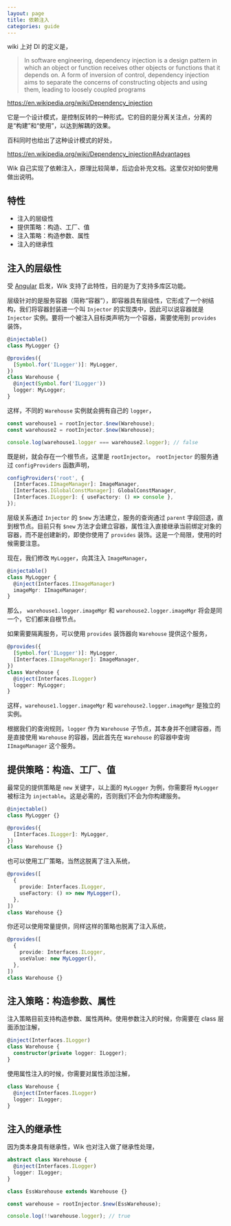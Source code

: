 ```yaml
---
layout: page
title: 依赖注入
categories: guide
---
```


wiki 上对 DI 的定义是，

> In software engineering, dependency injection is a design pattern in which an object or function receives other objects or functions that it depends on. A form of inversion of control, dependency injection aims to separate the concerns of constructing objects and using them, leading to loosely coupled programs

https://en.wikipedia.org/wiki/Dependency_injection

它是一个设计模式，是控制反转的一种形式。它的目的是分离关注点，分离的是“构建”和“使用”，以达到解耦的效果。

百科同时也给出了这种设计模式的好处，

https://en.wikipedia.org/wiki/Dependency_injection#Advantages

Wik 自己实现了依赖注入，原理比较简单，后边会补充文档。这里仅对如何使用做出说明。

## 特性

- 注入的层级性
- 提供策略：构造、工厂、值
- 注入策略：构造参数、属性
- 注入的继承性

## 注入的层级性

受 <a target="_blank" href="https://angular.io/guide/hierarchical-dependency-injection">Angular</a> 启发，Wik 支持了此特性，目的是为了支持多库区功能。

层级针对的是服务容器（简称“容器”），即容器具有层级性，它形成了一个树结构，我们将容器封装进一个叫 `Injector` 的实现类中，因此可以说容器就是 `Injector` 实例。要将一个被注入目标类声明为一个容器，需要使用到 `provides` 装饰，

```ts
@injectable()
class MyLogger {}

@provides({
  [Symbol.for('ILogger')]: MyLogger,
})
class Warehouse {
  @inject(Symbol.for('ILogger'))
  logger: MyLogger;
}
```

这样，不同的 `Warehouse` 实例就会拥有自己的 `logger`，

```ts
const warehouse1 = rootInjector.$new(Warehouse);
const warehouse2 = rootInjector.$new(Warehouse);

console.log(warehouse1.logger === warehouse2.logger); // false
```

既是树，就会存在一个根节点，这里是 `rootInjector`。 `rootInjector` 的服务通过 `configProviders` 函数声明，

```ts
configProviders('root', {
  [Interfaces.IImageManager]: ImageManager,
  [Interfaces.IGlobalConstManager]: GlobalConstManager,
  [Interfaces.ILogger]: { useFactory: () => console },
});
```

层级关系通过 `Injector` 的 `$new` 方法建立，服务的查询通过 `parent` 字段回退，直到根节点。目前只有 `$new` 方法才会建立容器，属性注入直接继承当前绑定对象的容器，而不是创建新的，即使你使用了 `provides` 装饰。这是一个局限，使用的时候需要注意。

现在，我们修改 `MyLogger`，向其注入 `ImageManager`，

```ts
@injectable()
class MyLogger {
  @inject(Interfaces.IImageManager)
  imageMgr: IImageManager;
}
```

那么， `warehouse1.logger.imageMgr` 和 `warehouse2.logger.imageMgr` 将会是同一个，它们都来自根节点。

如果需要隔离服务，可以使用 `provides` 装饰器向 `Warehouse` 提供这个服务，

```ts
@provides({
  [Symbol.for('ILogger')]: MyLogger,
  [Interfaces.IImageManager]: ImageManager,
})
class Warehouse {
  @inject(Interfaces.ILogger)
  logger: MyLogger;
}
```

这样，`warehouse1.logger.imageMgr` 和 `warehouse2.logger.imageMgr` 是独立的实例。

根据我们的查询规则，`logger` 作为 `Warehouse` 子节点，其本身并不创建容器，而是直接使用 `Warehouse` 的容器，因此首先在 `Warehouse` 的容器中查询 `IImageManager` 这个服务。

## 提供策略：构造、工厂、值

最常见的提供策略是 `new` 关键字，以上面的 `MyLogger` 为例，你需要将 `MyLogger` 被标注为 `injectable`。这是必需的，否则我们不会为你构建服务。

```ts
@injectable()
class MyLogger {}

@provides({
  [Interfaces.ILogger]: MyLogger,
})
class Warehouse {}
```

也可以使用工厂策略，当然这脱离了注入系统，

```ts
@provides([
  {
    provide: Interfaces.ILogger,
    useFactory: () => new MyLogger(),
  },
])
class Warehouse {}
```

你还可以使用常量提供，同样这样的策略也脱离了注入系统，

```ts
@provides([
  {
    provide: Interfaces.ILogger,
    useValue: new MyLogger(),
  },
])
class Warehouse {}
```

## 注入策略：构造参数、属性

注入策略目前支持构造参数、属性两种。使用参数注入的时候，你需要在 class 层面添加注解，

```ts
@inject(Interfaces.ILogger)
class Warehouse {
  constructor(private logger: ILogger);
}
```

使用属性注入的时候，你需要对属性添加注解，

```ts
class Warehouse {
  @inject(Interfaces.ILogger)
  logger: ILogger;
}
```

## 注入的继承性

因为类本身具有继承性，Wik 也对注入做了继承性处理，

```ts
abstract class Warehouse {
  @inject(Interfaces.ILogger)
  logger: ILogger;
}

class EssWarehouse extends Warehouse {}

const warehouse = rootInjector.$new(EssWarehouse);

console.log(!!warehouse.logger); // true
```

